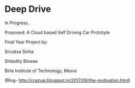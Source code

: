 # Deep Drive

In Progress..

Proposed: A Cloud based Self Driving Car Prototyte

Final Year Project by:

Srivatsa Sinha

Shiladity Biswas

Birla Institute of Technology, Mesra
 
(Blog- http://crazyai.blogspot.in/2017/09/the-motivation.html)
